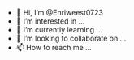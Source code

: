 - 👋 Hi, I’m @Enriweest0723
- 👀 I’m interested in ...
- 🌱 I’m currently learning ...
- 💞️ I’m looking to collaborate on ...
- 📫 How to reach me ...

<!---
Enriweest0723/Enriweest0723 is a ✨ special ✨ repository because its `README.md` (this file) appears on your GitHub profile.
You can click the Preview link to take a look at your changes.

